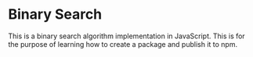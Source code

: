 # Binary Search

This is a binary search algorithm implementation in JavaScript.
This is for the purpose of learning how to create a package and publish it to npm.
